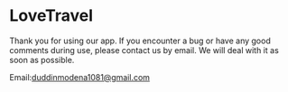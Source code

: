 # LoveTravel

Thank you for using our app. If you encounter a bug or have any good comments during use, please contact us by email. We will deal with it as soon as possible.

Email:duddinmodena1081@gmail.com
